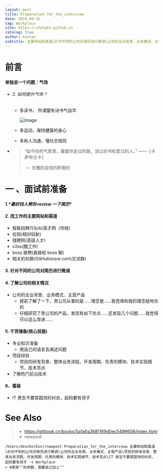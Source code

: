 ```yaml
---
layout: post
title: Preparation_for_the_interview
date: 2018-09-25
tag: Workplace
site: https://zhangkn.github.io
catalog: true
author: kunnan
subtitle: 主要网站和渠道\针对不同的公司对简历进行微调\公司的企业背景、业务模式、主营产品\项目的研发背景、整体业务流程、开发周期、负责的模块、技术实现细节、技术亮点\IT 男生不要穿圆领的衬衣，起码要有领子
---
```


# 前言 

#### 单独说一个问题：气场

* ###### 2. 如何提升气场？

  * 多读书， 所谓腹有诗书气自华

    ![image](https://wx4.sinaimg.cn/large/af39b376gy1fvln1thgixj20io0goq8t.jpg)

  * 多运动，保持健康的身心

  * 多和人沟通，懂社交规则

* > “如今你的气质里，藏着你走过的路，读过的书和爱过的人。” ——《卡萨布兰卡》
  >
  > * 优雅的自信的积极的

# 一 、面试前准备

#### 1.\**最好找人帮你 review 一下简历**

#### 2. 找工作的主要网站和渠道

- 智联招聘/51job/英才网（传统)
- 拉钩(相对较新)
- 猎聘网(高级人才)
- v2ex(酷工作)
- boss 直聘(直接和 boss 聊)
- 相关的社群(GitHub\iosre.com\交流群)

#### 3. 针对不同的公司对简历进行微调

#### 4. 了解公司的相关情况

* 公司的企业背景、业务模式、主营产品
  * 提前了解了一下，贵公司从事的是……理念是……我觉得和我的理念挺吻合的
  * 仔细研究了贵公司的产品，发现有如下优点……还发现几个问题……我觉得可以这么改进……



#### 5. 干货储备(核心技能)

* 专业知识准备
  * 用自己的语言去阐述问题
* 项目经验
  * 项目的研发背景、整体业务流程、开发周期、负责的模块、技术实现细节、技术亮点
* 了解热门前沿技术

#### 6、着装



* IT 男生不要穿圆领的衬衣，起码要有领子




# See Also 



>* https://gitbook.cn/books/5a1a6a3681169d0ec5499658/index.html
>* newpost 
>
```
/Users/devzkn/bin//newpost Preparation_for_the_interview 主要网站和渠道\针对不同的公司对简历进行微调\公司的企业背景、业务模式、主营产品\项目的研发背景、整体业务流程、开发周期、负责的模块、技术实现细节、技术亮点\IT 男生不要穿圆领的衬衣，起码要有领子 -t Workplace
> #原来""的参数，需要自己加上""
```

